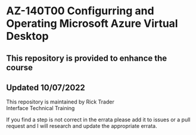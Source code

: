 # AZ-140T00 Configurring and Operating Microsoft Azure Virtual Desktop
 
## This repository is provided to enhance the course<br>
## Updated 10/07/2022<br>

This repository is maintained by Rick Trader<br>
Interface Technical Training<br>

If you find a step is not correct in the errata please add it to issues or a pull request and I will research and update the appropriate errata.<br>